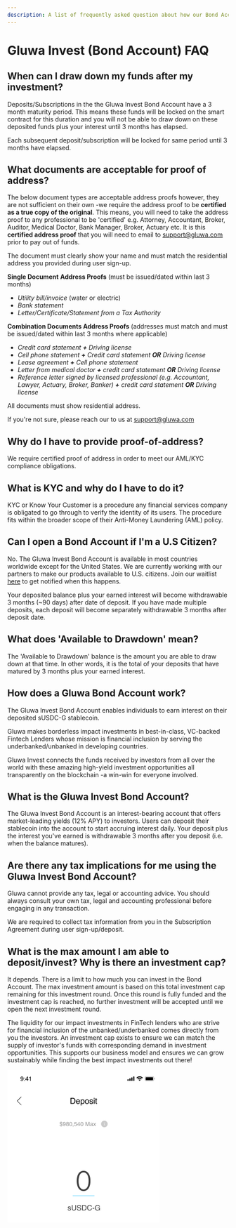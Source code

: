 ```yaml
---
description: A list of frequently asked question about how our Bond Account operates
---
```


# Gluwa Invest \(Bond Account\) FAQ

## When can I draw down my funds after my investment?

Deposits/Subscriptions in the the Gluwa Invest Bond Account have a 3 month maturity period. This means these funds will be locked on the smart contract for this duration and you will not be able to draw down on these deposited funds plus your interest until 3 months has elapsed.

Each subsequent deposit/subscription will be locked for same period until 3 months have elapsed.

## What documents are acceptable for proof of address?

The below document types are acceptable address proofs however, they are not sufficient on their own -we require the address proof to be **certified as a true copy of the original**. This means, you will need to take the address proof to any professional to be 'certified' e.g. Attorney, Accountant, Broker, Auditor, Medical Doctor, Bank Manager, Broker, Actuary etc. It is this **certified address proof** that you will need to email to support@gluwa.com prior to pay out of funds.

The document must clearly show your name and must match the residential address you provided during user sign-up.

**Single Document** **Address Proofs** \(must be issued/dated within last 3 months\)

* _Utility bill/invoice_ \(water or electric\)
* _Bank statement_
* _Letter/Certificate/Statement from a Tax Authority_

**Combination Documents Address Proofs** \(addresses must match and must be issued/dated within last 3 months where applicable\)

* _Credit card statement **+** Driving license_
* _Cell phone statement **+** Credit card statement **OR** Driving license_
* _Lease agreement **+** Cell phone statement_
* _Letter from medical doctor **+** credit card statement **OR** Driving license_
* _Reference letter signed by licensed professional \(e.g. Accountant, Lawyer, Actuary, Broker, Banker\) **+** credit card statement **OR** Driving license_

All documents must show residential address.

If you're not sure, please reach our to us at support@gluwa.com

## Why do I have to provide proof-of-address?

We require certified proof of address in order to meet our AML/KYC compliance obligations.

## What is KYC and why do I have to do it?

KYC or Know Your Customer is a procedure any financial services company is obligated to go through to verify the identity of its users. The procedure fits within the broader scope of their Anti-Money Laundering \(AML\) policy.

## Can I open a Bond Account if I'm a U.S Citizen?

No. The Gluwa Invest Bond Account is available in most countries worldwide except for the United States. We are currently working with our partners to make our products available to U.S. citizens. Join our waitlist [here](https://docs.google.com/forms/d/e/1FAIpQLScYLbJDO-B60Nq4kbfNrwmrv8tbgI-qdkHENgatvVqSFnc35A/viewform?usp=pp_url) to get notified when this happens.

Your deposited balance plus your earned interest will become withdrawable 3 months \(~90 days\) after date of deposit. If you have made multiple deposits, each deposit will become separately withdrawable 3 months after deposit date.

## What does 'Available to Drawdown' mean?

The 'Available to Drawdown' balance is the amount you are able to draw down at that time. In other words, it is the total of your deposits that have matured by 3 months plus your earned interest.

## How does a Gluwa Bond Account work?

The Gluwa Invest Bond Account enables individuals to earn interest on their deposited sUSDC-G stablecoin.

Gluwa makes borderless impact investments in best-in-class, VC-backed Fintech Lenders whose mission is financial inclusion by serving the underbanked/unbanked in developing countries.

Gluwa Invest connects the funds received by investors from all over the world with these amazing high-yield investment opportunities all transparently on the blockchain -a win-win for everyone involved.

## What is the Gluwa Invest Bond Account?

The Gluwa Invest Bond Account is an interest-bearing account that offers market-leading yields \(12% APY\) to investors. Users can deposit their stablecoin into the account to start accruing interest daily. Your deposit plus the interest you've earned is withdrawable 3 months after you deposit \(i.e. when the balance matures\).

## Are there any tax implications for me using the Gluwa Invest Bond Account?

Gluwa cannot provide any tax, legal or accounting advice. You should always consult your own tax, legal and accounting professional before engaging in any transaction.

We are required to collect tax information from you in the Subscription Agreement during user sign-up/deposit.

## What is the max amount I am able to deposit/invest? Why is there an investment cap?

It depends. There is a limit to how much you can invest in the Bond Account. The max investment amount is based on this total investment cap remaining for this investment round. Once this round is fully funded and the investment cap is reached, no further investment will be accepted until we open the next investment round.

The liquidity for our impact investments in FinTech lenders who are strive for financial inclusion of the unbanked/underbanked comes directly from you the investors. An investment cap exists to ensure we can match the supply of investor's funds with corresponding demand in investment opportunities. This supports our business model and ensures we can grow sustainably while finding the best impact investments out there!

![](../../.gitbook/assets/image%20%283%29.png)

